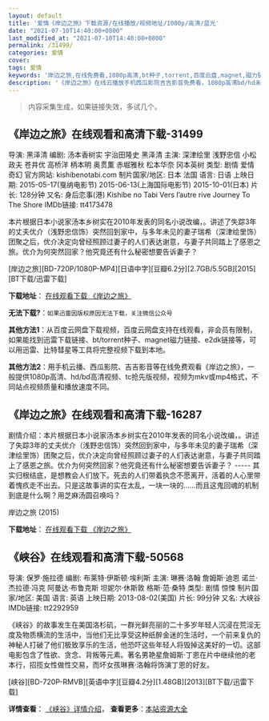 ```yaml
---
layout: default
title: '爱情《岸边之旅》下载资源/在线播放/视频地址/1080p/高清/蓝光'
date: "2021-07-10T14:40:00+0800"
last_modified_at: "2021-07-10T14:40:00+0800"
permalink: /31499/
categories: 爱情
cover:
tags: 爱情
keywords: '岸边之旅,在线免费看,1080p高清,bt种子,torrent,百度云盘,magnet,磁力链,迅雷下载资源'
description: '《岸边之旅》在线云播放手机西瓜影院吉吉影音免费看，1080p高清bd/hd未删减完整版和tc抢先枪版，mkv/mp4格式，附带bt/torrent种子、magnet/磁力链、百度云盘、网盘资源迅雷下载链接'
---
```


>内容采集生成，如果链接失效，多试几个。


## 《岸边之旅》在线观看和高清下载-31499

导演: 黑泽清 编剧: 汤本香树实 宇治田隆史 黑泽清 主演: 深津绘里 浅野忠信 小松政夫 苍井优 高桥洋 柄本明 奥贯薫 赤堀雅秋 松本华奈 冈本英树 类型: 剧情 爱情 奇幻 官方网站: kishibenotabi.com 制片国家/地区: 日本 法国 语言: 日语 上映日期: 2015-05-17(戛纳电影节) 2015-06-13(上海国际电影节) 2015-10-01(日本) 片长: 128分钟 又名: 身后恋事(港) Kishibe no Tabi Vers l’autre rive Journey To The Shore IMDb链接: tt4173478

本片根据日本小说家汤本乡树实在2010年发表的同名小说改编，。讲述了失踪3年的丈夫优介（浅野忠信饰）突然回到家中，与多年未见的妻子瑞希（深津绘里饰）团聚之后，优介决定向曾经照顾过妻子的人们表达谢意，与妻子共同踏上了感恩之旅。优介为何突然回家？他究竟还有什么秘密想要告诉妻子？


[岸边之旅][BD-720P/1080P-MP4][日语中字][豆瓣6.2分][2.7GB/5.5GB][2015][BT下载/迅雷下载]

**下载地址**： [在线观看下载 《岸边之旅》](https://www.btdx8.com/torrent/journey_to_the_shore_2015.html) 


**无法下载?**：`如果迅雷因版权原因无法下载，关注微信公众号 `

**其他方法1**：从百度云网盘下载视频，百度云网盘支持在线观看，非会员有限制，如果能找到迅雷下载链接、bt/torrent种子、magnet磁力链接、e2dk链接等，可以用迅雷、比特彗星等工具将完整视频下载到本地。

**其他方法2**：用手机云播、西瓜影院、吉吉影音等在线免费观看《岸边之旅》，一般提供1080p高清、hd/bd高清视频、tc抢先版视频，视频为mkv或mp4格式，不同站点视频质量和播放速度不同。


## 《岸边之旅》在线观看和高清下载-16287

剧情介绍：本片根据日本小说家汤本乡树实在2010年发表的同名小说改编，。讲述了失踪3年的丈夫优介（浅野忠信饰）突然回到家中，与多年未见的妻子瑞希（深津绘里饰）团聚之后，优介决定向曾经照顾过妻子的人们表达谢意，与妻子共同踏上了感恩之旅。优介为何突然回家？他究竟还有什么秘密想要告诉妻子？ ----- 其实归根结底，是想教会人们放下。死去的人们带着执念不愿离开，活着的人心里带着愧疚走不出去。只是这故事讲的实在太乱，一块一块的……而且这鬼回魂的机制到底是什么啊？用芝麻汤圆召唤吗？


岸边之旅 (2015)

**下载地址**： [在线观看下载 《岸边之旅》](https://www.btbtdy.me/btdy/dy3088.html) 


## 《峡谷》在线观看和高清下载-50568

导演: 保罗·施拉德 编剧: 布莱特·伊斯顿·埃利斯 主演: 琳赛·洛翰 詹姆斯·迪恩 诺兰·杰拉德·冯克 阿曼达·布鲁克斯 坦妮尔·休斯敦 格斯·范·桑特 类型: 剧情 惊悚 制片国家/地区: 美国 语言: 英语 上映日期: 2013-08-02(美国) 片长: 99分钟 又名: 大峡谷 IMDb链接: tt2292959

《峡谷》的故事发生在美国洛杉矶，一群光鲜亮丽的二十多岁年轻人沉浸在荒淫无度及物质横流的生活中，当他们无比享受这种纸醉金迷的生活时，一个前来复仇的神秘人打破了他们极致享乐的生活，他恐吓这些年轻人将毁掉这美好的一切。这部电影包含了性欲、贪念、背叛等元素。著名男艳星詹姆斯·丁恩在片中继续他的老本行，招揽女性做性交易，而坏女孩琳赛·洛翰将饰演丁恩的好友。


[峡谷][BD-720P-RMVB][英语中字][豆瓣4.2分][1.48GB][2013][BT下载/迅雷下载]

**详情查看**： [《峡谷》详情介绍](/movie/50568/)， **查看更多**：[本站资源大全](/movie/t/all/)

